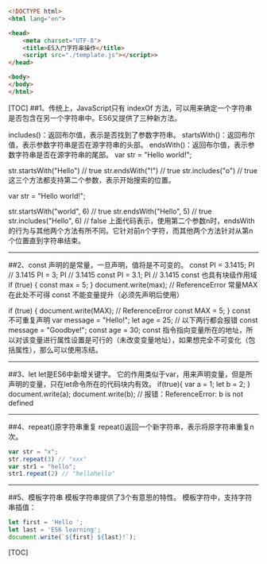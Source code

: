 ```html
<!DOCTYPE html>
<html lang="en">

<head>
    <meta charset="UTF-8">
    <title>ES入门字符串操作</title>
    <script src="./template.js"></script>>
</head>

<body>
</body>
</html>
```
[TOC]
##1、传统上，JavaScript只有 indexOf 方法，可以用来确定一个字符串是否包含在另一个字符串中。ES6又提供了三种新方法。

includes()：返回布尔值，表示是否找到了参数字符串。
startsWith()：返回布尔值，表示参数字符串是否在源字符串的头部。
endsWith()：返回布尔值，表示参数字符串是否在源字符串的尾部。
var str = "Hello world!";
 
str.startsWith("Hello") // true
str.endsWith("!") // true
str.includes("o") // true
这三个方法都支持第二个参数，表示开始搜索的位置。

var str = "Hello world!";
 
str.startsWith("world", 6) // true
str.endsWith("Hello", 5) // true
str.includes("Hello", 6) // false
上面代码表示，使用第二个参数n时，endsWith 的行为与其他两个方法有所不同。它针对前n个字符，而其他两个方法针对从第n个位置直到字符串结束。
***
##2、const 声明的是常量，一旦声明，值将是不可变的。
const PI = 3.1415;
PI // 3.1415
PI = 3;
PI // 3.1415
const PI = 3.1;
PI // 3.1415
const 也具有块级作用域
if (true) {
  const max = 5;
}
document.write(max);  // ReferenceError 常量MAX在此处不可得 
const 不能变量提升（必须先声明后使用）

if (true) {
  document.write(MAX); // ReferenceError
  const MAX = 5;
}
const 不可重复声明
var message = "Hello!";
let age = 25;
// 以下两行都会报错
const message = "Goodbye!";
const age = 30;
const 指令指向变量所在的地址，所以对该变量进行属性设置是可行的（未改变变量地址），如果想完全不可变化（包括属性），那么可以使用冻结。
***
##3、let
let是ES6中新增关键字。
它的作用类似于var，用来声明变量，但是所声明的变量，只在let命令所在的代码块内有效。
if(true){
    var a = 1;
    let b = 2;
}
document.write(a);
document.write(b);  // 报错：ReferenceError: b is not defined
***
##4、repeat()原字符串重复
repeat()返回一个新字符串，表示将原字符串重复n次。
```javascript
var str = "x";
str.repeat(3) // "xxx"
var str1 = "hello";
str1.repeat(2) // "hellohello"
```
***
##5、模板字符串
模板字符串提供了3个有意思的特性。
模板字符中，支持字符串插值：
```javascript
let first = 'Hello ';
let last = 'ES6 learning';
document.write(`${first} ${last}!`);
```
[TOC]